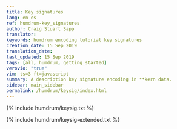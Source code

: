 ```yaml
---
title: Key signatures
lang: en es
ref: humdrum-key_signatures
author: Craig Stuart Sapp
translator: 
keywords: humdrum encoding tutorial key signatures
creation_date: 15 Sep 2019
translation_date: 
last_updated: 15 Sep 2019
tags: [all, humdrum, getting_started]
verovio: "true"
vim: ts=3 ft=javascript
summary: A description key signature encoding in **kern data.
sidebar: main_sidebar
permalink: /humdrum/keysig/index.html
---
```


{% include humdrum/keysig.txt %}

{% include humdrum/keysig-extended.txt %}
